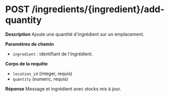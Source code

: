 # POST /ingredients/{ingredient}/add-quantity

**Description**
Ajoute une quantité d'ingrédient sur un emplacement.

**Paramètres de chemin**
- `ingredient` : identifiant de l'ingrédient.

**Corps de la requête**
- `location_id` (integer, requis)
- `quantity` (numeric, requis)

**Réponse**
Message et ingrédient avec stocks mis à jour.
